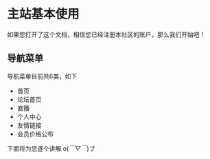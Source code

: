 # 主站基本使用

如果您打开了这个文档，相信您已经注册本社区的账户，那么我们开始吧！

## 导航菜单

导航菜单目前共6类，如下

- 首页
- 论坛首页
- 直播
- 个人中心
- 友情链接
- 会员价格公布

下面将为您逐个讲解 o(*￣▽￣*)ブ
